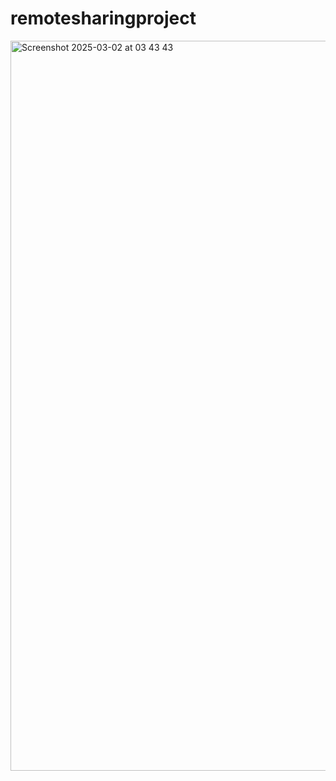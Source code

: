 # remotesharingproject
<img width="1168" alt="Screenshot 2025-03-02 at 03 43 43" src="https://github.com/user-attachments/assets/7944bdaa-0ea3-415d-9091-5c1fb4445139" />
